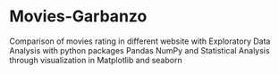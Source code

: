 # Movies-Garbanzo
Comparison of movies rating in different website with Exploratory Data Analysis with python packages Pandas NumPy and Statistical Analysis through visualization in Matplotlib and seaborn
